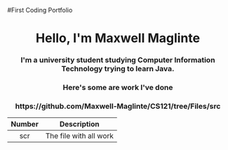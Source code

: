 #First Coding Portfolio
<h1 align="center"> Hello, I'm Maxwell Maglinte</h1>
<h3 align="center"> I'm a university student studying Computer Information Technology trying to learn Java. </h3>
<h3 align="center"> Here's some are work I've done </h3>
<h3 align="center"> https://github.com/Maxwell-Maglinte/CS121/tree/Files/src </h3>

| Number | Description |
|:----:  | ------------|
|scr| The file with all work|


